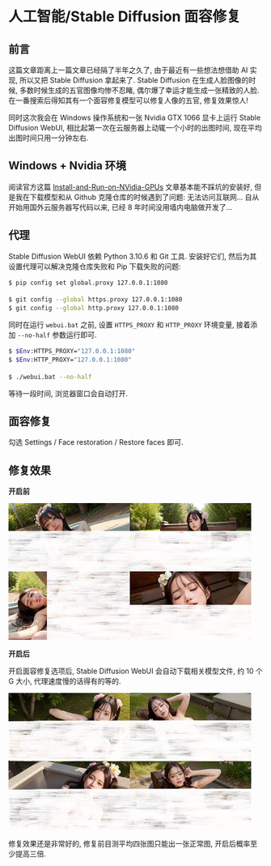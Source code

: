 # 人工智能/Stable Diffusion 面容修复

## 前言

这篇文章距离上一篇文章已经隔了半年之久了, 由于最近有一些想法想借助 AI 实现, 所以又把 Stable Diffusion 拿起来了. Stable Diffusion 在生成人脸图像的时候, 多数时候生成的五官图像均惨不忍睹, 偶尔爆了幸运才能生成一张精致的人脸. 在一番搜索后得知其有一个面容修复模型可以修复人像的五官, 修复效果惊人!

同时这次我会在 Windows 操作系统和一张 Nvidia GTX 1066 显卡上运行 Stable Diffusion WebUI, 相比起第一次在云服务器上动辄一个小时的出图时间, 现在平均出图时间只用一分钟左右.

## Windows + Nvidia 环境

阅读官方这篇 [Install-and-Run-on-NVidia-GPUs](https://github.com/AUTOMATIC1111/stable-diffusion-webui/wiki/Install-and-Run-on-NVidia-GPUs) 文章基本能不踩坑的安装好, 但是我在下载模型和从 Github 克隆仓库的时候遇到了问题: 无法访问互联网... 自从开始用国外云服务器写代码以来, 已经 8 年时间没用墙内电脑做开发了...

## 代理

Stable Diffusion WebUI 依赖 Python 3.10.6 和 Git 工具. 安装好它们, 然后为其设置代理可以解决克隆仓库失败和 Pip 下载失败的问题:

```sh
$ pip config set global.proxy 127.0.0.1:1080

$ git config --global https.proxy 127.0.0.1:1080
$ git config --global http.proxy 127.0.0.1:1080
```

同时在运行 `webui.bat` 之前, 设置 `HTTPS_PROXY` 和 `HTTP_PROXY` 环境变量, 接着添加 `--no-half` 参数运行即可.

```sh
$ $Env:HTTPS_PROXY="127.0.0.1:1080"
$ $Env:HTTP_PROXY="127.0.0.1:1080"

$ ./webui.bat --no-half
```

等待一段时间, 浏览器窗口会自动打开.

## 面容修复

勾选 Settings / Face restoration / Restore faces 即可.

## 修复效果

**开启前**

![img](../../img/ai/stable_diffusion_face_restoration/grid-0000.jpg)

**开启后**

开启面容修复选项后, Stable Diffusion WebUI 会自动下载相关模型文件, 约 10 个 G 大小, 代理速度慢的话得有的等的.

![img](../../img/ai/stable_diffusion_face_restoration/grid-0001.jpg)

修复效果还是非常好的, 修复前目测平均四张图只能出一张正常图, 开启后概率至少提高三倍.
